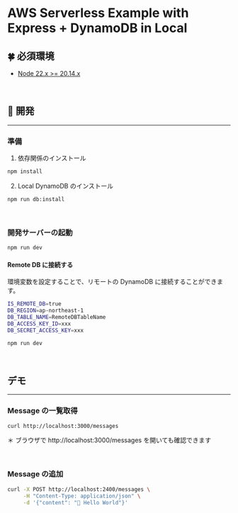 # AWS Serverless Example with Express + DynamoDB in Local

## 🍀 必須環境

- [Node 22.x >= 20.14.x](https://nodejs.org/en/download/package-manager)

<br />

## 🎱 開発

---

### 準備

1. 依存関係のインストール

```sh
npm install
```

2. Local DynamoDB のインストール

```sh
npm run db:install
```

<br />

### 開発サーバーの起動

```bash
npm run dev
```

#### Remote DB に接続する

環境変数を設定することで、リモートの DynamoDB に接続することができます。

```sh
IS_REMOTE_DB=true
DB_REGION=ap-northeast-1
DB_TABLE_NAME=RemoteDBTableName
DB_ACCESS_KEY_ID=xxx
DB_SECRET_ACCESS_KEY=xxx
```

```sh
npm run dev
```

<br />

## デモ

---

### Message の一覧取得

```sh
curl http://localhost:3000/messages
```

＊ ブラウザで http://localhost:3000/messages を開いても確認できます

<br />

### Message の追加

```sh
curl -X POST http://localhost:2400/messages \
     -H "Content-Type: application/json" \
     -d '{"content": "🚀 Hello World"}'
```
